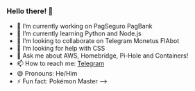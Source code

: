 ### Hello there! 👋


- 🔭 I’m currently working on PagSeguro PagBank
- 🌱 I’m currently learning Python and Node.js
- 👯 I’m looking to collaborate on Telegram Monetus FIAbot
- 🤔 I’m looking for help with CSS
- 💬 Ask me about AWS, Homebridge, Pi-Hole and Containers! 
- 📫 How to reach me: [Telegram](https://t.me/HugoDL)
- 😄 Pronouns: He/Him
- ⚡ Fun fact: Pokémon Master
-->
